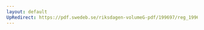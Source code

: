 ```yaml
---
layout: default
UpRedirect: https://pdf.swedeb.se/riksdagen-volumeG-pdf/199697/reg_199697/reg_199697_0198.pdf
---
```

